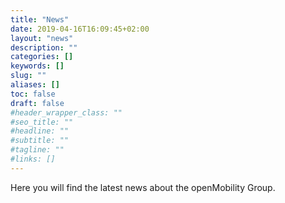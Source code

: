 ```yaml
---
title: "News"
date: 2019-04-16T16:09:45+02:00
layout: "news"
description: ""
categories: []
keywords: []
slug: ""
aliases: []
toc: false
draft: false
#header_wrapper_class: ""
#seo_title: ""
#headline: ""
#subtitle: ""
#tagline: ""
#links: []
---
```


Here you will find the latest news about the openMobility Group.


